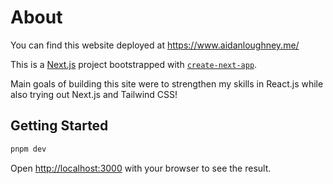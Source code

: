 # About

You can find this website deployed at https://www.aidanloughney.me/

This is a [Next.js](https://nextjs.org/) project bootstrapped with [`create-next-app`](https://github.com/vercel/next.js/tree/canary/packages/create-next-app).

Main goals of building this site were to strengthen my skills in React.js while also trying out Next.js and Tailwind CSS!

## Getting Started

```bash
pnpm dev
```

Open [http://localhost:3000](http://localhost:3000) with your browser to see the result.